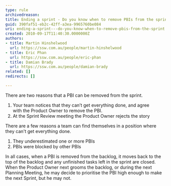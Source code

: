 ```yaml
---
type: rule
archivedreason: 
title: Ending a sprint - Do you know when to remove PBIs from the sprint?
guid: 390faf51-eb2c-42ff-a3ea-9965760be084
uri: ending-a-sprint---do-you-know-when-to-remove-pbis-from-the-sprint
created: 2010-09-17T11:40:30.0000000Z
authors:
- title: Martin Hinshelwood
  url: https://ssw.com.au/people/martin-hinshelwood
- title: Eric Phan
  url: https://ssw.com.au/people/eric-phan
- title: Damian Brady
  url: https://ssw.com.au/people/damian-brady
related: []
redirects: []

---
```


There are two reasons that a PBI can be removed from the sprint.

<!--endintro-->

1. Your team notices that they can’t get everything done, and agree with the Product Owner to remove the PBI.
2. At the Sprint Review meeting the Product Owner rejects the story


There are a few reasons a team can find themselves in a position where they can't get everything done.

1. They underestimated one or more PBIs
2. PBIs were blocked by other PBIs


In all cases, when a PBI is removed from the backlog, it moves back to the top of the backlog and any unfinished tasks left in the sprint are closed.  When the Product Owner next grooms the backlog, or during the next Planning Meeting, he may decide to prioritise the PBI high enough to make the next Sprint, but he may not.
